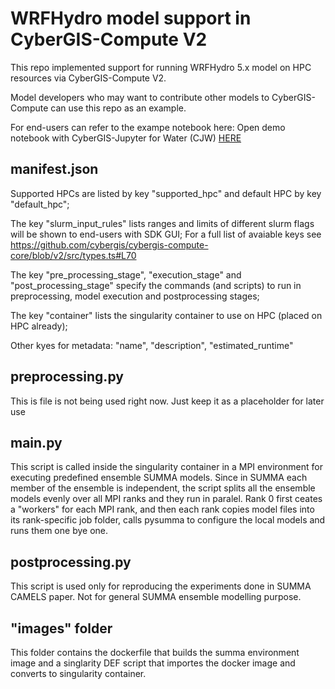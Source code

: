 # WRFHydro model support in CyberGIS-Compute V2

This repo implemented support for running WRFHydro 5.x model on HPC resources via CyberGIS-Compute V2.

Model developers who may want to contribute other models to CyberGIS-Compute can use this repo as an example.

For end-users can refer to the exampe notebook here: Open demo notebook with CyberGIS-Jupyter for Water (CJW) <a href="http://go.illinois.edu/cybergis-jupyter-water/hub/user-redirect/git-pull?repo=https%3A%2F%2Fgithub.com%2Fcybergis%2Fcybergis-compute-v2-wrfhydro&urlpath=lab%2Ftree%2Fcybergis-compute-v2-wrfhydro%2Fwrfhydro_compute_v2.ipynb&branch=main" target="_blank">HERE</a>

## manifest.json

Supported HPCs are listed by key "supported_hpc" and default HPC by key "default_hpc";

The key "slurm_input_rules" lists ranges and limits of different slurm flags will be shown to end-users with SDK GUI; For a full list of avaiable keys see https://github.com/cybergis/cybergis-compute-core/blob/v2/src/types.ts#L70

The key "pre_processing_stage", "execution_stage" and "post_processing_stage" specify the commands (and scripts) to run in preprocessing, model execution and postprocessing stages;

The key "container" lists the singularity container to use on HPC (placed on HPC already);

Other kyes for metadata: "name", "description", "estimated_runtime"

## preprocessing.py

This is file is not being used right now. Just keep it as a placeholder for later use

## main.py

This script is called inside the singularity container in a MPI environment for executing predefined ensemble SUMMA models. Since in SUMMA each member of the ensemble is independent, the script splits all the ensemble models evenly over all MPI ranks and they run in paralel.  Rank 0 first ceates a "workers" for each MPI rank, and then each rank copies model files into its rank-specific job folder, calls pysumma to configure the local models and runs them one bye one.

## postprocessing.py

This script is used only for reproducing the experiments done in SUMMA CAMELS paper. Not for general SUMMA ensemble modelling purpose.

## "images" folder

This folder contains the dockerfile that builds the summa environment image and a singlarity DEF script that importes the docker image and converts to singularity container.

